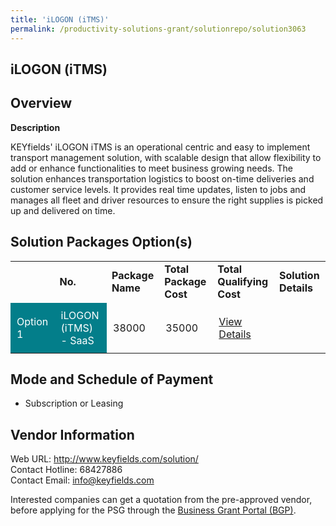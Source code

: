 ```yaml
---
title: 'iLOGON (iTMS)'
permalink: /productivity-solutions-grant/solutionrepo/solution3063
---
```


## iLOGON (iTMS)

## Overview

**Description**

KEYfields' iLOGON iTMS is an operational centric and easy to implement transport management solution, with scalable design that allow flexibility to add or enhance functionalities to meet business growing needs. The solution enhances transportation logistics to boost on-time deliveries and customer service levels. It provides real time updates, listen to jobs and manages all fleet and driver resources to ensure the right supplies is picked up and delivered on time.

## Solution Packages Option(s)

<table>
<th>
<td><b>No.</b></td>
<td><b>Package Name</b></td>
<td><b>Total Package Cost</b></td>
<td><b>Total Qualifying Cost</b></td>
<td><b>Solution Details</b></td>
</th>
<tr>
<td style='padding: 10px; background-color: #037E8A; color: #FFFFFF;'>Option 1</td>
<td style='padding: 10px; background-color: #037E8A; color: #FFFFFF;'>iLOGON (iTMS) -  SaaS</td>
<td style='padding: 10px;'>38000</td>
<td style='padding: 10px;'>35000</td>
<td style='padding: 10px;'><a href='https://www.gobusiness.gov.sg/images/psg/KEYfields_Desensitised_Annex_3.pdf' target='_blank'>View Details</a></td>
</tr>
</table>

## Mode and Schedule of Payment

 - Subscription or Leasing

## Vendor Information

 Web URL: http://www.keyfields.com/solution/<br>Contact Hotline: 68427886<br>Contact Email: info@keyfields.com

Interested companies can get a quotation from the pre-approved vendor, before applying for the PSG through the <a href='https://www.businessgrants.gov.sg/' target='_blank' rel='noopener'>Business Grant Portal (BGP)</a>.

<script src="/jquery/resize-tables.js"></script>
